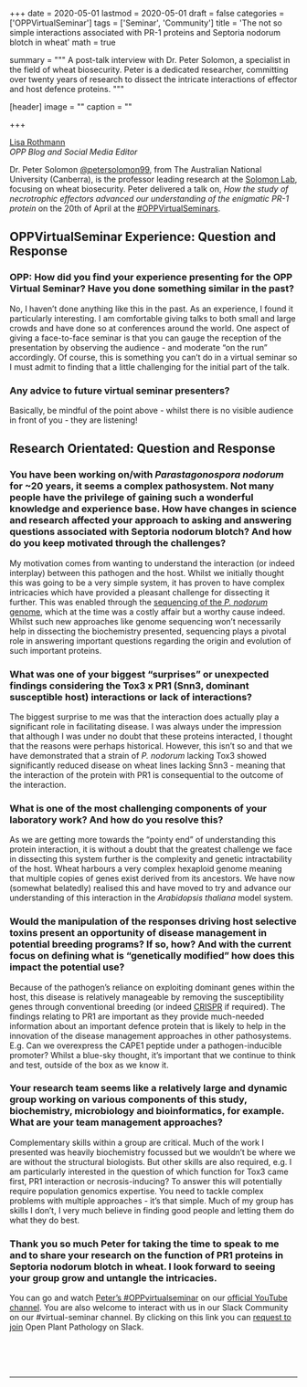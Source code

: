 +++
date = 2020-05-01
lastmod = 2020-05-01
draft = false
categories = ['OPPVirtualSeminar']
tags = ['Seminar', 'Community']
title = 'The not so simple interactions associated with PR-1 proteins and Septoria nodorum blotch in wheat'
math = true

summary = """
A post-talk interview with Dr. Peter Solomon, a specialist in the field of wheat biosecurity. Peter is a dedicated researcher, committing over twenty years of research to dissect the intricate interactions of effector and host defence proteins.
"""
 
[header]
image = ""
caption = ""

+++

[Lisa Rothmann](https://twitter.com/LandbouLisa)<br>
_OPP Blog and Social Media Editor_

Dr. Peter Solomon [@petersolomon99](https://twitter.com/petersolomon99), from The Australian National University (Canberra), is the professor leading research at the [Solomon Lab](https://www.wheatbiosecurity.com/),  focusing on wheat biosecurity. Peter delivered a talk on, *How the study of necrotrophic effectors advanced our understanding of the enigmatic PR-1 protein* on the 20th of April at the [#OPPVirtualSeminars](https://openplantpathology.org/virtual_seminars/2020-04-20-peter-solomon).  

## OPPVirtualSeminar Experience: Question and Response

### OPP: How did you find your experience presenting for the OPP Virtual Seminar? Have you done something similar in the past?

No, I haven’t done anything like this in the past. As an experience, I found it particularly interesting. I am comfortable giving talks to both small and large crowds and have done so at conferences around the world. One aspect of giving a face-to-face seminar is that you can gauge the reception of the presentation by observing the audience - and moderate “on the run” accordingly. Of course, this is something you can’t do in a virtual seminar so I must admit to finding that a little challenging for the initial part of the talk.  

### Any advice to future virtual seminar presenters?

Basically, be mindful of the point above - whilst there is no visible audience in front of you - they are listening!  

## Research Orientated: Question and Response

### You have been working on/with _Parastagonospora nodorum_ for ~20 years, it seems a complex pathosystem. Not many people have the privilege of gaining such a wonderful knowledge and experience base. How have changes in science and research affected your approach to asking and answering questions associated with Septoria nodorum blotch? And how do you keep motivated through the challenges?  

My motivation comes from wanting to understand the interaction (or indeed interplay) between this pathogen and the host. Whilst we initially thought this was going to be a very simple system, it has proven to have complex intricacies which have provided a pleasant challenge for dissecting it further. This was enabled through the [sequencing of the _P. nodorum_ genome](http://www.plantcell.org/content/plantcell/19/11/3347.full.pdf), which at the time was a costly affair but a worthy cause indeed. Whilst such new approaches like genome sequencing won’t necessarily help in dissecting the biochemistry presented, sequencing plays a pivotal role in answering important questions regarding the origin and evolution of such important proteins.   

### What was one of your biggest “surprises” or unexpected findings considering the Tox3 x PR1 (Snn3, dominant susceptible host) interactions or lack of interactions?   

The biggest surprise to me was that the interaction does actually play a significant role in facilitating disease. I was always under the impression that although I was under no doubt that these proteins interacted, I thought that the reasons were perhaps historical. However, this isn’t so and that we have demonstrated that a strain of _P. nodorum_ lacking Tox3 showed significantly reduced disease on wheat lines lacking Snn3 - meaning that the interaction of the protein with PR1 is consequential to the outcome of the interaction.  

### What is one of the most challenging components of your laboratory work? And how do you resolve this?  

As we are getting more towards the “pointy end” of understanding this protein interaction, it is without a doubt that the greatest challenge we face in dissecting this system further is the complexity and genetic intractability of the host. Wheat harbours a very complex hexaploid genome meaning that multiple copies of genes exist derived from its ancestors. We have now (somewhat belatedly) realised this and have moved to try and advance our understanding of this interaction in the _Arabidopsis thaliana_ model system.  

### Would the manipulation of the responses driving host selective toxins present an opportunity of disease management in potential breeding programs? If so, how? And with the current focus on defining what is “genetically modified” how does this impact the potential use?  

Because of the pathogen’s reliance on exploiting dominant genes within the host, this disease is relatively manageable by removing the susceptibility genes through conventional breeding (or indeed [CRISPR](https://www.nationalgeographic.com/environment/future-of-food/food-technology-gene-editing/) if required). The findings relating to PR1 are important as they provide much-needed information about an important defence protein that is likely to help in the innovation of the disease management approaches in other pathosystems. E.g. Can we overexpress the CAPE1 peptide under a pathogen-inducible promoter? Whilst a blue-sky thought, it’s important that we continue to think and test, outside of the box as we know it.  

### Your research team seems like a  relatively large and dynamic group working on various components of this study, biochemistry, microbiology and bioinformatics, for example. What are your team management approaches?  

Complementary skills within a group are critical. Much of the work I presented was heavily biochemistry focussed but we wouldn’t be where we are without the structural biologists. But other skills are also required, e.g. I am particularly interested in the question of which function for Tox3 came first, PR1 interaction or necrosis-inducing? To answer this will potentially require population genomics expertise. You need to tackle complex problems with multiple approaches - it’s that simple. Much of my group has skills I don’t, I very much believe in finding good people and letting them do what they do best.  

### Thank you so much Peter for taking the time to speak to me and to share your research on the function of PR1 proteins in Septoria nodorum blotch in wheat. I look forward to seeing your group grow and untangle the intricacies. 

You can go and watch [Peter’s #OPPvirtualseminar](https://www.youtube.com/watch?v=7Kcrb5Q8CVo) on our [official YouTube channel](https://www.youtube.com/channel/UCo-1ijIA_nECqzwzeW2X9RA?view_as=subscriber). You are also welcome to interact with us in our Slack Community on our  #virtual-seminar channel. By clicking on this link you can [request to join](https://communityinviter.com/apps/openplantpathology/open-plant-pathology) Open Plant Pathology on Slack.


<br><br><br>

--------------------------------------------------------------------------------
